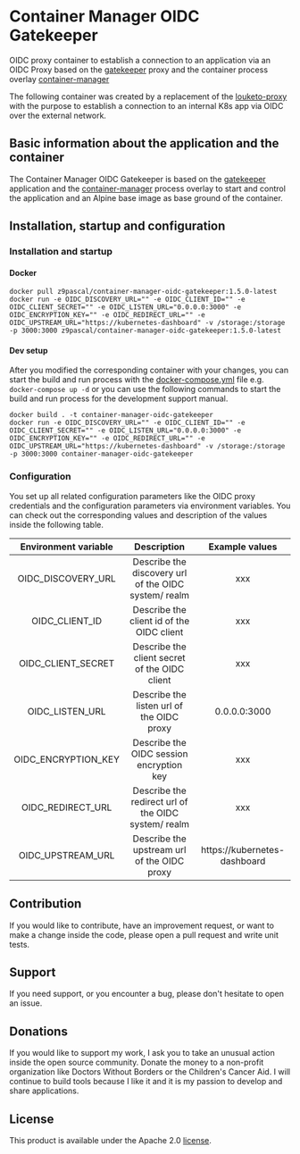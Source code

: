 # Container Manager OIDC Gatekeeper

OIDC proxy container to establish a connection to an application via an OIDC Proxy based on the [gatekeeper](https://github.com/gogatekeeper/gatekeeper) proxy and the container process overlay [container-manager](https://github.com/ZPascal/container-manager)

The following container was created by a replacement of the [louketo-proxy](https://github.com/louketo/louketo-proxy) with the purpose to establish a connection to an internal K8s app via OIDC over the external network.

## Basic information about the application and the container
The Container Manager OIDC Gatekeeper is based on the [gatekeeper](https://github.com/gogatekeeper/gatekeeper) application and the [container-manager](https://github.com/ZPascal/container-manager) process overlay to start and control the application and an Alpine base image as base ground of the container.

## Installation, startup and configuration
### Installation and startup
#### Docker
```
docker pull z9pascal/container-manager-oidc-gatekeeper:1.5.0-latest
docker run -e OIDC_DISCOVERY_URL="" -e OIDC_CLIENT_ID="" -e OIDC_CLIENT_SECRET="" -e OIDC_LISTEN_URL="0.0.0.0:3000" -e OIDC_ENCRYPTION_KEY="" -e OIDC_REDIRECT_URL="" -e OIDC_UPSTREAM_URL="https://kubernetes-dashboard" -v /storage:/storage -p 3000:3000 z9pascal/container-manager-oidc-gatekeeper:1.5.0-latest
```

#### Dev setup
After you modified the corresponding container with your changes, you can start the build and run process with the [docker-compose.yml](docker-compose.yml) file e.g. `docker-compose up -d` or you can use the following commands to start the build and run process for the development support manual.
```
docker build . -t container-manager-oidc-gatekeeper
docker run -e OIDC_DISCOVERY_URL="" -e OIDC_CLIENT_ID="" -e OIDC_CLIENT_SECRET="" -e OIDC_LISTEN_URL="0.0.0.0:3000" -e OIDC_ENCRYPTION_KEY="" -e OIDC_REDIRECT_URL="" -e OIDC_UPSTREAM_URL="https://kubernetes-dashboard" -v /storage:/storage -p 3000:3000 container-manager-oidc-gatekeeper
```

### Configuration
You set up all related configuration parameters like the OIDC proxy credentials and the configuration parameters via environment variables. You can check out the corresponding values and description of the values inside the following table.

| Environment variable |                     Description                      |        Example values        |
|:--------------------:|:----------------------------------------------------:|:----------------------------:|
|  OIDC_DISCOVERY_URL  | Describe the discovery url of the OIDC system/ realm |             xxx              |
|    OIDC_CLIENT_ID    |      Describe the client id of the OIDC client       |             xxx              |
|  OIDC_CLIENT_SECRET  |    Describe the client secret of the OIDC client     |             xxx              |
|   OIDC_LISTEN_URL    |      Describe the listen url of the OIDC proxy       |         0.0.0.0:3000         |
| OIDC_ENCRYPTION_KEY  |       Describe the OIDC session encryption key       |             xxx              |
|  OIDC_REDIRECT_URL   | Describe the redirect url of the OIDC system/ realm  |             xxx              |
|  OIDC_UPSTREAM_URL   |     Describe the upstream url of the OIDC proxy      | https://kubernetes-dashboard |

## Contribution

If you would like to contribute, have an improvement request, or want to make a change inside the code, please open a pull request and write unit tests.

## Support

If you need support, or you encounter a bug, please don't hesitate to open an issue.

## Donations

If you would like to support my work, I ask you to take an unusual action inside the open source community. Donate the money to a non-profit organization like Doctors Without Borders or the Children's Cancer Aid. I will continue to build tools because I like it and it is my passion to develop and share applications.

## License

This product is available under the Apache 2.0 [license](LICENSE).
